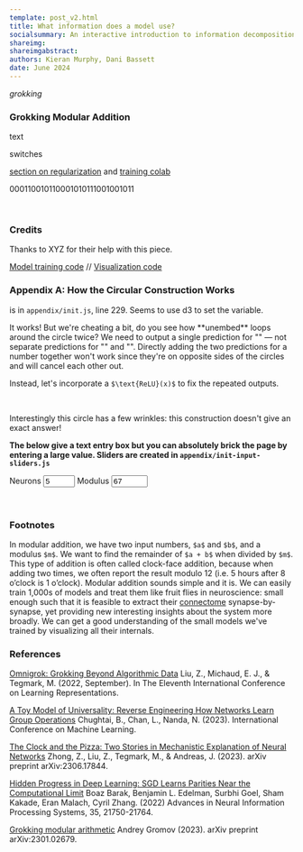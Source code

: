 ```yaml
---
template: post_v2.html
title: What information does a model use?  
socialsummary: An interactive introduction to information decomposition as a route to interpretability.
shareimg: 
shareimgabstract: 
authors: Kieran Murphy, Dani Bassett
date: June 2024
---
```

<a class='citestart' key='Omnigrok Universality Zhong23 ProgressParity gromov'></a>
<a class='footstart' key='modular'></a>
*grokking*

### Grokking Modular Addition

<div class='sticky-container'>
<div class='tabular-decomp row'></div>

text

<div class='sticky-container'>
<div class='mod-top-weights row x-sticky x-sticky-lower'></div>


<animate data-animate='top-switches'>switches</animate>

</div>
</div>

[section on regularization](#which-model-constraints-work-best-) and [training colab](https://colab.research.google.com/github/PAIR-code/ai-explorables/blob/master/server-side/grokking/MLP_Modular_Addition.ipynb)

<div class='mod-top-waves row'></div>

<digits>000110010110001010111001001011</digits>

<div class='parity-accuracy row'></div>

<div class='parity-weights row'></div>

<div class='parity-loss row'></div>

<div class='parity-weights-trajectory row'></div>

<div class='sparse-parity-sweep'></div>

<br>

<script type="math/tex">
$$
\mathbf{W}_{\text{embed}} =
\begin{pmatrix}
    \dots & \ldots \\
    \cos(i\frac{2\pi}{67}) & \sin(i \frac{2\pi}{67}) \\
    \dots & \dots \\
\end{pmatrix} \quad
$$
</script>

<div class='row'><div class='embed'></div></div>

### Credits

Thanks to XYZ for their help with this piece.

[Model training code](https://github.com/PAIR-code/ai-explorables/tree/master/server-side/grokking) // [Visualization code](https://github.com/PAIR-code/ai-explorables/tree/master/source/grokking)

### Appendix A: How the Circular Construction Works

<v></v> is in `appendix/init.js`, line 229.  Seems to use d3 to set the variable.
<p>It works! But we're cheating a bit, do you see how **unembed** loops around the circle twice? We need to output a single prediction for "<v></v>" — not separate predictions for "<v></v>" and "<v2></v2>". Directly adding the two predictions for a number together won't work since they're on opposite sides of the circles and will cancel each other out.

Instead, let's incorporate a `$\text{ReLU}(x)$` to fix the repeated outputs.

<br>

Interestingly this circle has a few wrinkles: this construction doesn't give an exact answer!

</div>

<div class='debug-vis row'></div>

**The below give a text entry box but you can absolutely brick the page by entering a large value.  Sliders are created in `appendix/init-input-sliders.js`**
<div class='appendix num-inputs row'>
  <span>Neurons <input type="number" class='n_neurons' min="3" max="10" value="5"></span>  
  <span>Modulus <input type="number" class='modulus' min="12" max="500" value="67"></span>
</div>

<br>

<br>

### Footnotes

<a class='footend' key='modular'></a> In modular addition, we have two input numbers, `$a$` and `$b$`, and a modulus `$m$`. We want to find the remainder of `$a + b$` when divided by `$m$`.
<span class='fn-break'></span>
This type of addition is often called clock-face addition, because when adding two times, we often report the result modulo 12 (i.e. 5 hours after 8 o’clock is 1 o’clock).
<span class='fn-break'></span>
Modular addition sounds simple and it is. We can easily train 1,000s of models and treat them like fruit flies in neuroscience: small enough such that it is feasible to extract their [connectome](https://www.science.org/doi/abs/10.1126/science.add9330) synapse-by-synapse, yet providing new interesting insights about the system more broadly. We can get a good understanding of the small models we've trained by visualizing all their internals.


### References

<a class='citeend' key='Omnigrok'></a> [Omnigrok: Grokking Beyond Algorithmic Data](https://arxiv.org/pdf/2210.01117.pdf)
Liu, Z., Michaud, E. J., & Tegmark, M. (2022, September). In The Eleventh International Conference on Learning Representations.

<a class='citeend' key='Universality'></a> [A Toy Model of Universality: Reverse Engineering How Networks Learn Group Operations](https://arxiv.org/abs/2302.03025)
Chughtai, B., Chan, L., Nanda, N.  (2023). International Conference on Machine Learning.

<a class='citeend' key='Zhong23'></a>[The Clock and the Pizza: Two Stories in Mechanistic Explanation of Neural Networks](https://arxiv.org/pdf/2306.17844.pdf)
Zhong, Z., Liu, Z., Tegmark, M., & Andreas, J. (2023). arXiv preprint arXiv:2306.17844.

<a class='citeend' key='ProgressParity'></a> [Hidden Progress in Deep Learning: SGD Learns Parities Near the Computational Limit](https://arxiv.org/abs/2207.08799)
Boaz Barak, Benjamin L. Edelman, Surbhi Goel, Sham Kakade, Eran Malach, Cyril Zhang. (2022) Advances in Neural Information Processing Systems, 35, 21750-21764.

<a class='citeend' key='gromov'></a>[Grokking modular arithmetic](https://arxiv.org/abs/2301.02679) Andrey Gromov (2023). arXiv preprint arXiv:2301.02679.

<p id='recirc'></p>
<div class='recirc-feedback-form'></div>

<link rel='stylesheet' href='source/third_party/footnote_v2.css'>
<link rel='stylesheet' href='source/third_party/citation_v2.css'>
<link rel='stylesheet' href='source/style.css'>

<script id='MathJax-script' async src='https://cdn.jsdelivr.net/npm/mathjax@3/es5/tex-mml-chtml.js'></script>
<script defer src='https://cdn.jsdelivr.net/npm/katex@0.16.8/dist/contrib/mathtex-script-type.min.js' integrity='sha384-jiBVvJ8NGGj5n7kJaiWwWp9AjC+Yh8rhZY3GtAX8yU28azcLgoRo4oukO87g7zDT' crossorigin='anonymous'></script>

<script src='source/third_party/d3_.js'></script>
<script src='source/third_party/d3-scale-chromatic.v1.min.js'></script>
<script src='source/third_party/tfjsv3.18.0.js'></script>
<script src='source/third_party/npyjs-global.js'></script>
<script src='source/third_party/swoopy-drag.js'></script>

<script src='source/third_party/footnote_v2.js'></script>
<script src='source/third_party/citation_v2.js'></script>

<script src='source/scripts/util.js'></script>
<script src='source/scripts/init-info-plane.js'></script>
<script src='source/scripts/init-animate-steps.js'></script>
<script src='source/scripts/init-embed-vis.js'></script>
<script src='source/scripts/init-input-sliders.js'></script>
<script src='source/scripts/init-swoopy.js'></script>

<link rel='stylesheet' href='source/scripts/tabular/style.css'>
<script src='source/scripts/tabular/init-waves.js'></script>
<script src='source/scripts/tabular/init.js'></script>
